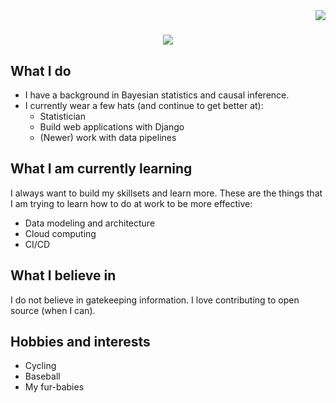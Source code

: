 <img align="right" src="https://visitor-badge.laobi.icu/badge?page_id=damoncharlesroberts">

<h1 align="center">
  <a href="https://git.io/typing-svg">
    <img src="https://readme-typing-svg.herokuapp.com/?lines=Hello!+👋;I+am+Damon&center=true&size=30">
  </a>
</h1>

<h2>What I do</h2>

- I have a background in Bayesian statistics and causal inference.
- I currently wear a few hats (and continue to get better at):
  - Statistician
  - Build web applications with Django
  - (Newer) work with data pipelines

<h2>What I am currently learning</h2>

I always want to build my skillsets and learn more. These are the things that I am trying to learn how to do at work to be more effective:
- Data modeling and architecture
- Cloud computing
- CI/CD

<h2>What I believe in</h2>
I do not believe in gatekeeping information. I love contributing to open source (when I can). 
<h2>Hobbies and interests</h2>

- Cycling
- Baseball
- My fur-babies
